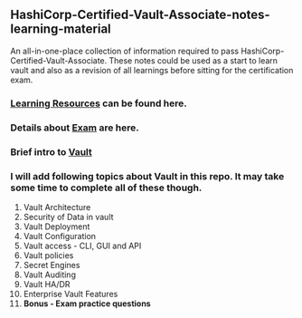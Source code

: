 ## HashiCorp-Certified-Vault-Associate-notes-learning-material
An all-in-one-place collection of information required to pass HashiCorp-Certified-Vault-Associate. These notes could be used as a start to learn vault and also as a revision of all learnings before sitting for the certification exam.

### [Learning Resources](https://github.com/ArunNadda/HashiCorp-Certified-Vault-Associate-notes-learning-material/tree/master/Resources) can be found here.

### Details about [Exam](https://github.com/ArunNadda/HashiCorp-Certified-Vault-Associate-notes-learning-material/blob/master/About-Exam.md) are here.

### Brief intro to [Vault](https://github.com/ArunNadda/HashiCorp-Certified-Vault-Associate-notes-learning-material/blob/master/What-is-Vault.md)

### I will add following topics about Vault in this repo. It may take some time to complete all of these though.

1. Vault Architecture
2. Security of Data in vault
3. Vault Deployment
4. Vault Configuration
5. Vault access - CLI, GUI and API
6. Vault policies
7. Secret Engines
8. Vault Auditing
9. Vault HA/DR
10. Enterprise Vault Features
11. **Bonus - Exam practice questions**
